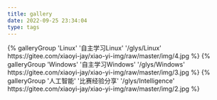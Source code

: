 ```yaml
---
title: gallery
date: 2022-09-25 23:34:04
type: tags
---
```


<div class="gallery-group-main">
{% galleryGroup 'Linux' '自主学习Linux' '/glys/Linux' https://gitee.com/xiaoyi-jay/xiao-yi-img/raw/master/img/4.jpg %}
{% galleryGroup 'Windows' '自主学习Windows' '/glys/Windows' https://gitee.com/xiaoyi-jay/xiao-yi-img/raw/master/img/3.jpg %}
{% galleryGroup '人工智能' '比赛经验分享' '/glys/Intelligence' https://gitee.com/xiaoyi-jay/xiao-yi-img/raw/master/img/2.jpg %}
</div>
